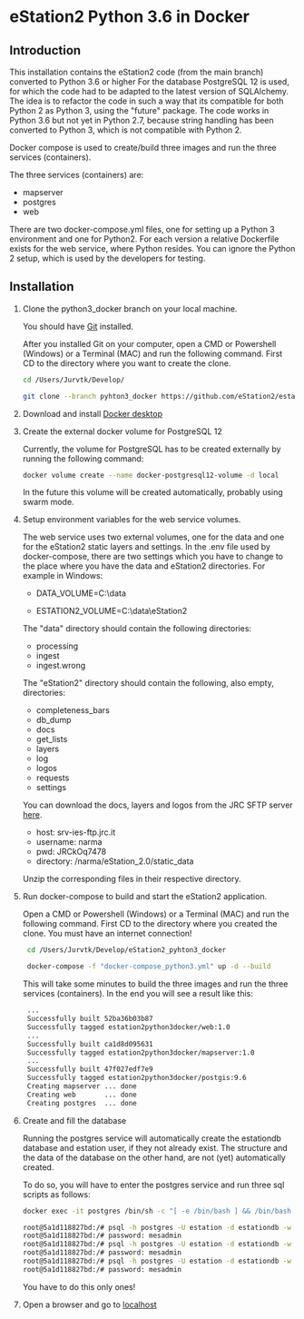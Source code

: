 # eStation2 Python 3.6 in Docker 
## Introduction

This installation contains the eStation2 code (from the main branch) converted to Python 3.6 or higher
For the database PostgreSQL 12 is used, for which the code had to be adapted to the latest version of SQLAlchemy.
The idea is to refactor the code in such a way that its compatible for both Python 2 as Python 3, using the "future" package.
The code works in Python 3.6 but not yet in Python 2.7, because string handling has been converted to Python 3, 
which is not compatible with Python 2.

Docker compose is used to create/build three images and run the three services (containers).

The three services (containers) are:
* mapserver
* postgres
* web

There are two docker-compose.yml files, one for setting up a Python 3 environment and one for Python2.
For each version a relative Dockerfile exists for the web service, where Python resides.
You can ignore the Python 2 setup, which is used by the developers for testing.

## Installation

1. Clone the python3_docker branch on your local machine.

    You should have [Git](https://git-scm.com/downloads) installed. 
    
    After you installed Git on your computer, open a CMD or Powershell (Windows) or a Terminal (MAC) and run the following command.
    First CD to the directory where you want to create the clone.
    ```bash
    cd /Users/Jurvtk/Develop/
   
    git clone --branch pyhton3_docker https://github.com/eStation2/estation2.MESA.git eStation2_pyhton3_docker
    ```

2. Download and install [Docker desktop](https://www.docker.com/products/docker-desktop)

3. Create the external docker volume for PostgreSQL 12

   Currently, the volume for PostgreSQL has to be created externally by running the following command:
    ```bash
    docker volume create --name docker-postgresql12-volume -d local
    ```
   In the future this volume will be created automatically, probably using swarm mode.
   
4. Setup environment variables for the web service volumes.
   
    The web service uses two external volumes, one for the data and one for the eStation2 static layers and settings.
    In the .env file used by docker-compose, there are two settings which you have to change to the place where you have the data and eStation2 directories.
    For example in Windows:
    
    * DATA_VOLUME=C:\data
    
    * ESTATION2_VOLUME=C:\data\eStation2

    The "data" directory should contain the following directories:
    + processing
    + ingest
    + ingest.wrong
    
    The "eStation2" directory should contain the following, also empty, directories:
    + completeness_bars
    + db_dump
    + docs   
    + get_lists
    + layers
    + log
    + logos
    + requests
    + settings
    
    You can download the docs, layers and logos from the JRC SFTP server [here](ftp://narmauser:JRCkOq7478@srv-ies-ftp.jrc.it/narma/eStation_2.0/static_data).
    - host: srv-ies-ftp.jrc.it
    - username: narma
    - pwd: JRCkOq7478
    - directory: /narma/eStation_2.0/static_data
    
    Unzip the corresponding files in their respective directory.   
   
5. Run docker-compose to build and start the eStation2 application.

   Open a CMD or Powershell (Windows) or a Terminal (MAC) and run the following command. 
   First CD to the directory where you created the clone. You must have an internet connection!
   ```bash
    cd /Users/Jurvtk/Develop/eStation2_pyhton3_docker
   
    docker-compose -f "docker-compose_python3.yml" up -d --build
   ```
   This will take some minutes to build the three images and run the three services (containers). 
   In the end you will see a result like this:
   
   ```bash  
    ...
    Successfully built 52ba36b03b87
    Successfully tagged estation2python3docker/web:1.0
    ...
    Successfully built ca1d8d095631
    Successfully tagged estation2python3docker/mapserver:1.0
    ...
    Successfully built 47f027edf7e9
    Successfully tagged estation2python3docker/postgis:9.6
    Creating mapserver ... done
    Creating web       ... done
    Creating postgres  ... done
   ```

6. Create and fill the database

    Running the postgres service will automatically create the estationdb database and estation user, if they not already exist.
    The structure and the data of the database on the other hand, are not (yet) automatically created.
    
    To do so, you will have to enter the postgres service and run three sql scripts as follows:
    
    ```bash  
    docker exec -it postgres /bin/sh -c "[ -e /bin/bash ] && /bin/bash || /bin/sh"
   
    root@5a1d118827bd:/# psql -h postgres -U estation -d estationdb -w -f /var/tmp/products_dump_structure_only.sql >/var/log/eStation2/products_dump_structure_only.log 2>/var/log/eStation2/products_dump_structure_only.err
    root@5a1d118827bd:/# password: mesadmin
    root@5a1d118827bd:/# psql -h postgres -U estation -d estationdb -w -f /var/tmp/update_db_structure.sql >/var/log/eStation2/update_db_structure.log 2>/var/log/eStation2/update_db_structure.err
    root@5a1d118827bd:/# password: mesadmin
    root@5a1d118827bd:/# psql -h postgres -U estation -d estationdb -w -f /var/tmp/update_insert_jrc_data.sql >/var/log/eStation2/update_insert_jrc_data.log 2>/var/log/eStation2/update_insert_jrc_data.err
    root@5a1d118827bd:/# password: mesadmin
    ```
    
    You have to do this only ones!
    
7. Open a browser and go to [localhost](http://localhost/)

